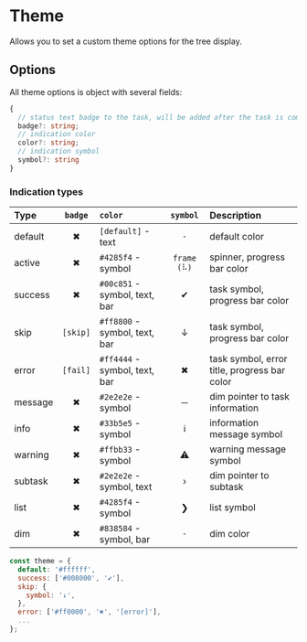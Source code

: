 # Theme

Allows you to set a custom theme options for the tree display.

## Options

All theme options is object with several fields:

```typescript
{
  // status text badge to the task, will be added after the task is completed
  badge?: string;
  // indication color
  color?: string;
  // indication symbol
  symbol?: string
}
```

### Indication types

| Type    | `badge`  | `color`                       |  `symbol`   | Description                                  |
| :------ | :------: | :---------------------------- | :---------: | :------------------------------------------- |
| default |    ✖     | `[default]` - text            |     `-`     | default color                                |
| active  |    ✖     | `#4285f4` - symbol            | `frame (⠧)` | spinner, progress bar color                  |
| success |    ✖     | `#00c851` - symbol, text, bar |      ✔      | task symbol, progress bar color              |
| skip    | `[skip]` | `#ff8800` - symbol, text, bar |      ↓      | task symbol, progress bar color              |
| error   | `[fail]` | `#ff4444` - symbol, text, bar |      ✖      | task symbol, error title, progress bar color |
| message |    ✖     | `#2e2e2e` - symbol            |      ─      | dim pointer to task information              |
| info    |    ✖     | `#33b5e5` - symbol            |      ℹ      | information message symbol                   |
| warning |    ✖     | `#ffbb33` - symbol            |      ⚠      | warning message symbol                       |
| subtask |    ✖     | `#2e2e2e` - symbol, text      |      ›      | dim pointer to subtask                       |
| list    |    ✖     | `#4285f4` - symbol            |      ❯      | list symbol                                  |
| dim     |    ✖     | `#838584` - symbol, bar       |     `-`     | dim color                                    |

```javascript
const theme = {
  default: '#ffffff',
  success: ['#008000', '✔'],
  skip: {
    symbol: '↓',
  },
  error: ['#ff0000', '✖', '[error]'],
  ...
};
```
